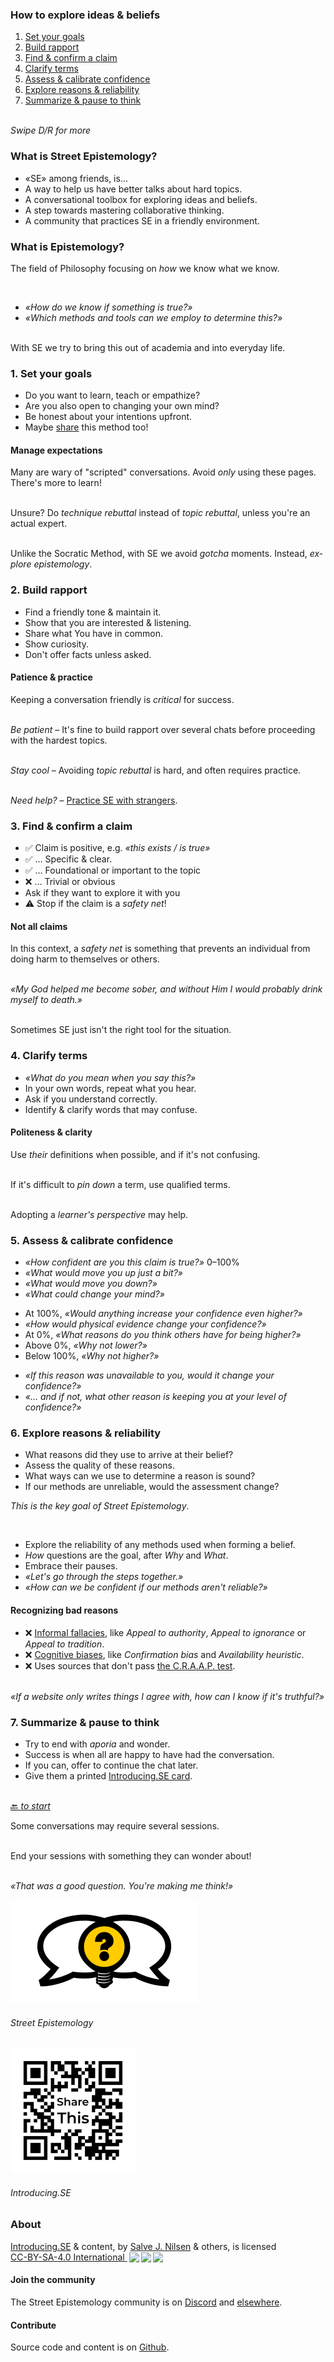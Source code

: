 [comment]: # (Compile this presentation with the command below)
[comment]: # (mdslides docs.md --include dist)

[comment]: # (THEME = streetepistemology)

[comment]: # (minScale: 0.2)
[comment]: # (maxScale: 4.0)
[comment]: # (controls: true)
[comment]: # (width: "80%")
[comment]: # (height: "80%")
[comment]: # (help: true)


### How to explore ideas & beliefs

1. [Set your goals](#/1)
2. [Build rapport](#/2)
3. [Find & confirm a claim](#/3)
4. [Clarify terms](#/4)
5. [Assess & calibrate confidence](#/5)
6. [Explore reasons & reliability](#/6)
7. [Summarize & pause to think](#/7)

\
*Swipe D/R for more*


[comment]: # (||| data-background-size="50%" data-background-image="dist/media/street-epistemology-logo.png", data-background-position="100% 0%" data-background-opacity="0.2")

### What is Street Epistemology?

* «SE» among friends, is...
* A way to help us have better talks about hard topics.
* A conversational tool&shy;box for exploring ideas and beliefs.
* A step towards mas&shy;tering col&shy;laborative thinking.
* A community that prac&shy;tices SE in a frien&shy;dly environment.


[comment]: # (|||)

### What is Epistemology?

The field of Philosophy focusing on *how* we know what we know.

<br>

* *«How do we know if something is true?»*
* *«Which methods and tools can we employ to determine this?»*

\
With SE we try to bring this out of academia and into everyday life.


[comment]: # (!!!)

### 1. Set your goals

* Do you want to learn, teach or empathize?
* Are you also open to changing your own mind?
* Be honest about your intentions upfront.
* Maybe [share](#/8) this method too!

[comment]: # (||| data-background-size="50%" data-background-image="dist/media/street-epistemology-logo.png", data-background-position="100% 0%" data-background-opacity="0.2")

#### Manage expectations

Many are wary of "scripted" con&shy;versations. Avoid *only*
using these pages. There's more to learn!

\
Unsure? Do *tech&shy;nique rebuttal* instead of *topic rebuttal*,
unless you're an actual expert.

\
Unlike the Socratic Method, with SE we avoid *gotcha* moments.
Instead, *ex&shy;plore epi&shy;stem&shy;ology*.


[comment]: # (!!!)

### 2. Build rapport

* Find a friendly tone & maintain it.
* Show that you are inter&shy;ested & listening.
* Share what You have in common.
* Show curiosity.
* Don't offer facts unless asked.

[comment]: # (||| data-background-size="50%" data-background-image="dist/media/street-epistemology-logo.png", data-background-position="100% 0%" data-background-opacity="0.2")

#### Patience & practice

Keeping a conversation frien&shy;dly is *critical* for success.

\
*Be patient* – It's fine to build rapport over several chats before proceeding with the hardest topics.

\
*Stay cool* – Avoiding *topic rebuttal* is hard, and often requires practice.

\
*Need help?* – [Practice SE with strangers](#/8/1).


[comment]: # (!!!)

### 3. Find & confirm a claim

* ✅ Claim is positive, e.g. *«this exists / is true»*
* ✅ … Specific & clear.
* ✅ … Foundational or im&shy;portant to the topic
* ❌ … Trivial or obvious
* Ask if they want to explore it with you
* ⚠️  Stop if the claim is a *safety net*!


[comment]: # (||| data-background-size="50%" data-background-image="dist/media/street-epistemology-logo.png", data-background-position="100% 0%" data-background-opacity="0.2")

#### Not all claims

In this context, a *safety net* is something
that pre&shy;vents an individual from doing harm
to them&shy;selves or others.

\
*«My God helped me be&shy;come sober, and without Him I would probably drink myself to death.»*

\
Sometimes SE just isn't the right tool for the situation.


[comment]: # (!!!)

### 4. Clarify terms

* *«What do you mean when you say this?»*
* In your own words, repeat what you hear.
* Ask if you understand correctly.
* Identify & clarify words that may confuse.


[comment]: # (||| data-background-size="50%" data-background-image="dist/media/street-epistemology-logo.png", data-background-position="100% 0%" data-background-opacity="0.2")


#### Politeness & clarity

Use *their* de&shy;fini&shy;tions when pos&shy;sible, and if it's not confusing.

\
If it's dif&shy;ficult to *pin down* a term, use quali&shy;fied terms.

\
Adopting a *learner's per&shy;spec&shy;tive* may help.


[comment]: # (!!!)

### 5. Assess & cali&shy;brate confidence

* *«How confident are you this claim is true?»* 0–100%
* *«What would move you up just a bit?»*
* *«What would move you down?»*
* *«What could change your mind?»*


[comment]: # (||| data-background-size="50%" data-background-image="dist/media/street-epistemology-logo.png", data-background-position="100% 0%" data-background-opacity="0.2")

* At 100%, *«Would any&shy;thing increase your con&shy;fidence even higher?»*
* *«How would physical evidence change your con&shy;fidence?»*
* At 0%, *«What reasons do you think others have for being higher?»*
* Above 0%, *«Why not lower?»*
* Below 100%, *«Why not higher?»*


[comment]: # (|||)

* *«If this reason was un&shy;avail&shy;able to you, would it change your confidence?»*
* *«... and if not, what other rea&shy;son is keeping you at your level of confidence?»*


[comment]: # (!!!)

### 6. Explore reasons & reliability

* What reasons did they use to arrive at their belief?
* Assess the quality of these reasons.
* What ways can we use to determine a reason is sound?
* If our methods are unreliable, would the assessment change?

[comment]: # (||| data-background-size="50%" data-background-image="dist/media/street-epistemology-logo.png", data-background-position="100% 0%" data-background-opacity="0.2")

*This is the key goal of Street&nbsp;Epistemology*.

<br>

* Explore the reliability of any methods used when forming a belief.
* *How* questions are the goal, after *Why* and *What*.
* Embrace their pauses.
* *«Let's go through the steps together.»*
* *«How can we be con&shy;fident if our methods aren't reliable?»*

[comment]: # (|||)

#### Recognizing bad reasons

* ❌ [Informal fallacies](https://en.m.wikipedia.org/wiki/List_of_fallacies#Informal_fallacies), like *Appeal to authority*, *Appeal to ignorance* or *Appeal to tradition*.
* ❌ [Cognitive biases](https://en.m.wikipedia.org/wiki/Cognitive_bias#List_of_biases), like *Con&shy;firmation bias* and *Availability heuristic*.
* ❌ Uses sources that don't pass [the C.R.A.A.P. test](https://en.m.wikipedia.org/wiki/CRAAP_test).

\
*«If a website only writes things I agree with, how can I know if it's truthful?»*


[comment]: # (!!!)

### 7. Summarize & pause to think

* Try to end with *aporia* and wonder.
* Success is when all are happy to have had the conversation.
* If you can, offer to con&shy;tinue the chat later.
* Give them a printed [Introducing.SE card](dist/media/introducing-se-card-2021-01.pdf).

\
[🔙 *to start*](#)


[comment]: # (||| data-background-size="50%" data-background-image="dist/media/street-epistemology-logo.png", data-background-position="100% 0%" data-background-opacity="0.2")

Some conversations may re&shy;quire several sessions.

\
End your sessions with some&shy;thing they can wonder about!

\
*«That was a good question. You're making me think!»*

[comment]: # (!!!)

[![Street Epistemology Logo](dist/media/street-epistemology-logo.png)](https://streetepistemology.com)
###### Street&nbsp;Epistemology

[![QR Code image to introducing.se](dist/media/share-this.png)](https://introducing.se)
###### Introducing.SE


[comment]: # (|||)

### About

<p xmlns:cc="http://creativecommons.org/ns#" xmlns:dct="http://purl.org/dc/terms/"><a property="dct:title" rel="cc:attributionURL" href="https://introducing.se">Introducing.SE</a> &amp; content, by <a rel="cc:attributionURL dct:creator" property="cc:attributionName" href="https://twitter.com/sjoshuan">Salve&nbsp;J.&nbsp;Nilsen</a> &amp; others, is licensed <a href="http://creativecommons.org/licenses/by-sa/4.0/?ref=chooser-v1" target="_blank" rel="license noopener noreferrer" style="display:inline-block;">CC-BY-SA-4.0 International <img style="height:22px!important;margin-left:3px;vertical-align:text-bottom;" src="https://mirrors.creativecommons.org/presskit/icons/cc.svg?ref=chooser-v1"><img style="height:22px!important;margin-left:3px;vertical-align:text-bottom;" src="https://mirrors.creativecommons.org/presskit/icons/by.svg?ref=chooser-v1"><img style="height:22px!important;margin-left:3px;vertical-align:text-bottom;" src="https://mirrors.creativecommons.org/presskit/icons/sa.svg?ref=chooser-v1"></a></p>

#### Join the community

The Street&nbsp;Epistemology community is on [Discord](https://discord.gg/sKap3zM) and [elsewhere](https://streetepistemology.com/community).

#### Contribute

Source code and content is on [Github](https://github.com/sjn/introducing-se/).


[comment]: # (|||)
